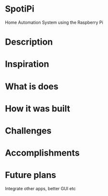 # SpotiPi
Home Automation System using the Raspberry Pi
<h1> Description </h1>
<p></p>

<h1> Inspiration </h1>
<p></p>

<h1> What is does </h1>
<p></p>

<h1> How it was built </h1>
<p></p>

<h1> Challenges </h1>
<p></p>

<h1> Accomplishments </h1>
<p></p>

<h1> Future plans </h1>
<p> Integrate other apps, better GUI etc </p>
